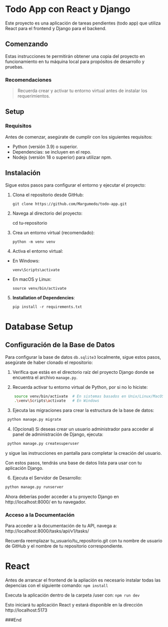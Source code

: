 # Todo App con React y Django

Este proyecto es una aplicación de tareas pendientes (todo app) que utiliza React para el frontend y Django para el backend.

## Comenzando

Estas instrucciones te permitirán obtener una copia del proyecto en funcionamiento en tu máquina local para propósitos de desarrollo y pruebas.

### Recomendaciones

> Recuerda crear y activar tu entorno virtual antes de instalar los requerimientos.

## Setup

### Requisitos

Antes de comenzar, asegúrate de cumplir con los siguientes requisitos:

- Python (versión 3.9) o superior.
- Dependencias: se incluyen en el repo.
- Nodejs (versión 18 o superior) para utilizar npm.

## Instalación

Sigue estos pasos para configurar el entorno y ejecutar el proyecto:

1. Clona el repositorio desde GitHub:

   ```
   git clone https://github.com/Margumedo/todo-app.git
   ```

2. Navega al directorio del proyecto:

   cd tu-repositorio

3. Crea un entorno virtual (recomendado):

   ```
   python -m venv venv
   ```

4. Activa el entorno virtual:

- En Windows:

  ```
  venv\Scripts\activate
  ```

- En macOS y Linux:

  ```
  source venv/bin/activate
  ```

5. **Installation of Dependencies**:
   ```
   pip install -r requirements.txt
   ```

# Database Setup

## Configuración de la Base de Datos

Para configurar la base de datos `db.sqlite3` localmente, sigue estos pasos, asegúrate de haber clonado el repositorio:

1.  Verifica que estás en el directorio raíz del proyecto Django donde se encuentra el archivo `manage.py`.

2.  Recuerda activar tu entorno virtual de Python, por si no lo hiciste:

```sh
    source venv/bin/activate  # En sistemas basados en Unix/Linux/MacOS
    .\venv\Scripts\activate   # En Windows
```

3. Ejecuta las migraciones para crear la estructura de la base de datos:

```bash
 python manage.py migrate
```

4. (Opcional) Si deseas crear un usuario administrador para acceder al panel de administración de Django, ejecuta:

```bash
 python manage.py createsuperuser
```

y sigue las instrucciones en pantalla para completar la creación del usuario.

Con estos pasos, tendrás una base de datos lista para usar con tu aplicación Django.

6. Ejecuta el Servidor de Desarrollo:

```bash
python manage.py runserver
```

Ahora deberías poder acceder a tu proyecto Django en http://localhost:8000/ en tu navegador.

### Acceso a la Documentación

Para acceder a la documentación de tu API, navega a: http://localhost:8000/tasks/api/v1/tasks/

Recuerda reemplazar tu_usuario/tu_repositorio.git con tu nombre de usuario de GitHub y el nombre de tu repositorio correspondiente.

# React

Antes de arrancar el frontend de la apliación es necesario instalar todas las depencias con el siguiente comando:
`npm install`

Executa la aplicación dentro de la carpeta /user con:
`npm run dev`

Esto iniciará tu aplicación React y estará disponible en la dirección http://localhost:5173

###End
